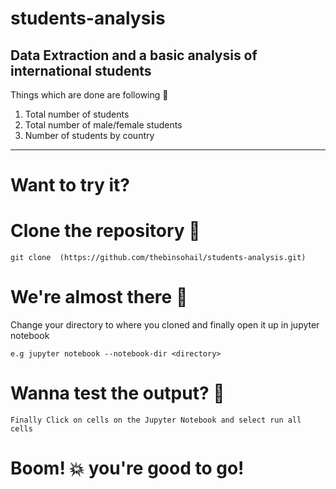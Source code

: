 # students-analysis
Data Extraction and a basic analysis of international students 
---
Things which are done are following :rocket:

1) Total number of students
2) Total number of male/female students
3) Number of students by country

---
# Want to try it?

# Clone the repository  :clown_face: 


```
git clone  (https://github.com/thebinsohail/students-analysis.git) 
```   

# We're almost there :truck:
Change your directory to where you cloned and finally open it up in jupyter notebook 
```
e.g jupyter notebook --notebook-dir <directory> 

```
# Wanna test the output? 🧐
```
Finally Click on cells on the Jupyter Notebook and select run all cells

```

# Boom! :boom: you're good to go!
